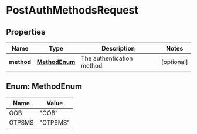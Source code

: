 

# PostAuthMethodsRequest


## Properties

| Name | Type | Description | Notes |
|------------ | ------------- | ------------- | -------------|
|**method** | [**MethodEnum**](#MethodEnum) | The authentication method. |  [optional] |



## Enum: MethodEnum

| Name | Value |
|---- | -----|
| OOB | &quot;OOB&quot; |
| OTPSMS | &quot;OTPSMS&quot; |



